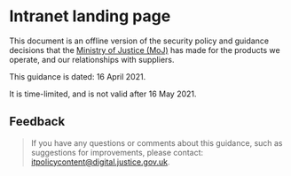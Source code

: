 # Intranet landing page

This document is an offline version of the security policy and guidance decisions that the [Ministry of Justice \(MoJ\)](https://www.gov.uk/government/organisations/ministry-of-justice) has made for the products we operate, and our relationships with suppliers.

This guidance is dated: 16 April 2021.

It is time-limited, and is not valid after 16 May 2021.

## Feedback

> If you have any questions or comments about this guidance, such as suggestions for improvements, please contact: [itpolicycontent@digital.justice.gov.uk](mailto:itpolicycontent@digital.justice.gov.uk).

